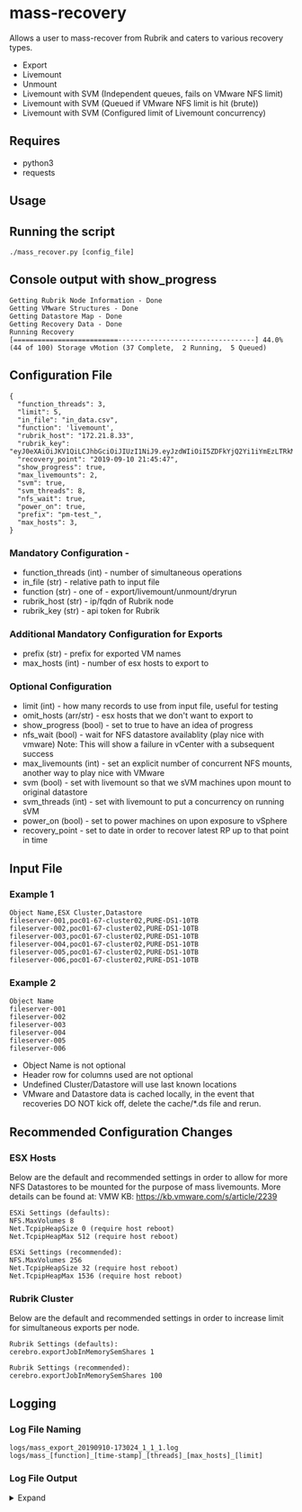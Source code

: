 # mass-recovery
Allows a user to mass-recover from Rubrik and caters to various recovery types.

- Export
- Livemount
- Unmount
- Livemount with SVM (Independent queues, fails on VMware NFS limit)
- Livemount with SVM (Queued if VMware NFS limit is hit (brute))
- Livemount with SVM (Configured limit of Livemount concurrency)
  
## Requires
- python3
- requests

## Usage
## Running the script
```
./mass_recover.py [config_file]
```

## Console output with show_progress
```
Getting Rubrik Node Information - Done
Getting VMware Structures - Done
Getting Datastore Map - Done
Getting Recovery Data - Done
Running Recovery
[==========================----------------------------------] 44.0% (44 of 100) Storage vMotion (37 Complete,  2 Running,  5 Queued)
```

## Configuration File

```
{
  "function_threads": 3,
  "limit": 5,
  "in_file": "in_data.csv",
  "function": 'livemount',
  "rubrik_host": "172.21.8.33",
  "rubrik_key": "eyJ0eXAiOiJKV1QiLCJhbGciOiJIUzI1NiJ9.eyJzdWIiOiI5ZDFkYjQ2Yi1iYmEzLTRkMGItYjc5ZC01OGZiYWE4ZTgzOWIiLCJpc3MiOiJlNjY3ZWY4Yi01Y2E2LTQ1OTYtYjBhMi1jMjZjNzVhMGMzMjYiLCJqdGkiOiIxNTgyNzdlZS00M2M0LTRlODYtYjU4NC0xMzA0ZmY3OTI1ZmIifQ.9pAudx3eXYAoe9l2Y_9Qy64FldED9EeGHErE4823EAM",
  "recovery_point": "2019-09-10 21:45:47",
  "show_progress": true,
  "max_livemounts": 2,
  "svm": true,
  "svm_threads": 8,
  "nfs_wait": true,
  "power_on": true,
  "prefix": "pm-test_",
  "max_hosts": 3,
}
```
### Mandatory Configuration -
- function_threads (int) - number of simultaneous operations
- in_file (str) - relative path to input file
- function (str) - one of - export/livemount/unmount/dryrun 
- rubrik_host (str) - ip/fqdn of Rubrik node
- rubrik_key (str) - api token for Rubrik 

### Additional Mandatory Configuration for Exports
- prefix (str) - prefix for exported VM names
- max_hosts (int) - number of esx hosts to export to

### Optional Configuration
- limit (int) - how many records to use from input file, useful for testing
- omit_hosts (arr/str) - esx hosts that we don't want to export to
- show_progress (bool) - set to true to have an idea of progress
- nfs_wait (bool) - wait for NFS datastore availablity (play nice with vmware)
    Note: This will show a failure in vCenter with a subsequent success
- max_livemounts (int) - set an explicit number of concurrent NFS mounts, another way to play nice with VMware
- svm (bool) - set with livemount so that we sVM machines upon mount to original datastore
- svm_threads (int) - set with livemount to put a concurrency on running sVM 
- power_on (bool) - set to power machines on upon exposure to vSphere
- recovery_point - set to date in order to recover latest RP up to that point in time

## Input File
### Example 1
```
Object Name,ESX Cluster,Datastore
fileserver-001,poc01-67-cluster02,PURE-DS1-10TB
fileserver-002,poc01-67-cluster02,PURE-DS1-10TB
fileserver-003,poc01-67-cluster02,PURE-DS1-10TB
fileserver-004,poc01-67-cluster02,PURE-DS1-10TB
fileserver-005,poc01-67-cluster02,PURE-DS1-10TB
fileserver-006,poc01-67-cluster02,PURE-DS1-10TB
```
### Example 2
```
Object Name
fileserver-001
fileserver-002
fileserver-003
fileserver-004
fileserver-005
fileserver-006
```
- Object Name is not optional
- Header row for columns used are not optional
- Undefined Cluster/Datastore will use last known locations
- VMware and Datastore data is cached locally, in the event that 
  recoveries DO NOT kick off, delete the cache/*.ds file and rerun.

## Recommended Configuration Changes
### ESX Hosts 
Below are the default and recommended settings in order to allow for more NFS Datastores to be mounted for the purpose 
of mass livemounts. More details can be found at:  VMW KB: https://kb.vmware.com/s/article/2239 
```
ESXi Settings (defaults):
NFS.MaxVolumes 8
Net.TcpipHeapSize 0 (require host reboot)
Net.TcpipHeapMax 512 (require host reboot)

ESXi Settings (recommended):
NFS.MaxVolumes 256
Net.TcpipHeapSize 32 (require host reboot)
Net.TcpipHeapMax 1536 (require host reboot)
```
### Rubrik Cluster 
Below are the default and recommended settings in order to increase limit for simultaneous exports per node.
```
Rubrik Settings (defaults):
cerebro.exportJobInMemorySemShares 1

Rubrik Settings (recommended):
cerebro.exportJobInMemorySemShares 100
```

## Logging
### Log File Naming
```
logs/mass_export_20190910-173024_1_1_1.log
logs/mass_[function]_[time-stamp]_[threads]_[max_hosts]_[limit]
```

### Log File Output 
<details><summary> Expand </summary>
<p>

```
2019-10-06 20:18:45,547 - root - INFO - linux-minimal-0021 - RP SUCCEED - Snap 2019-10-06T08:27:10.973Z - RP 2019-10-06 20:18:44.376076+00:00)
2019-10-06 20:18:45,572 - root - INFO - linux-minimal-0012 - RP SUCCEED - Snap 2019-10-06T07:00:04.831Z - RP 2019-10-06 20:18:44.381019+00:00)
2019-10-06 20:18:45,840 - root - INFO - linux-minimal-0017 - RP SUCCEED - Snap 2019-10-06T09:16:09.424Z - RP 2019-10-06 20:18:44.671286+00:00)
2019-10-06 20:18:45,856 - root - INFO - linux-minimal-0020 - RP SUCCEED - Snap 2019-10-06T08:32:48.082Z - RP 2019-10-06 20:18:44.677268+00:00)
2019-10-06 20:18:46,009 - root - INFO - linux-minimal-0019 - RP SUCCEED - Snap 2019-10-06T08:46:29.579Z - RP 2019-10-06 20:18:44.714169+00:00)
2019-10-06 20:18:46,195 - root - INFO - linux-minimal-0016 - RP SUCCEED - Snap 2019-10-06T07:00:08.138Z - RP 2019-10-06 20:18:45.085137+00:00)
2019-10-06 20:18:46,274 - root - INFO - linux-minimal-0015 - RP SUCCEED - Snap 2019-10-06T07:00:06.563Z - RP 2019-10-06 20:18:45.092159+00:00)
2019-10-06 20:18:46,372 - root - INFO - linux-minimal-0014 - RP SUCCEED - Snap 2019-10-06T07:00:04.859Z - RP 2019-10-06 20:18:45.179884+00:00)
2019-10-06 20:18:46,393 - root - INFO - linux-minimal-0018 - RP SUCCEED - Snap 2019-10-06T07:00:04.780Z - RP 2019-10-06 20:18:45.090162+00:00)
2019-10-06 20:18:46,458 - root - INFO - linux-minimal-0013 - RP SUCCEED - Snap 2019-10-06T07:00:06.560Z - RP 2019-10-06 20:18:45.257724+00:00)
2019-10-06 20:19:15,157 - root - INFO - linux-minimal-0019 - LM SUCCEEDED - cluster:::RVM162S009991 - 2019-10-07T00:18:44.520Z - 2019-10-07T00:19:12.715Z 
2019-10-06 20:19:16,875 - root - INFO - linux-minimal-0020 - LM SUCCEEDED - cluster:::RVM162S010041 - 2019-10-07T00:18:44.343Z - 2019-10-07T00:19:13.715Z 
2019-10-06 20:19:18,483 - root - INFO - linux-minimal-0019 - SVM QUEUED - DataStore:::43f24198-ace2-47b4-a441-e998812e0673-datastore-37 (PURE-DS8-10TB)
2019-10-06 20:19:19,809 - root - INFO - linux-minimal-0019 - SVM RUNNING - PURE-DS8-10TB (DataStore:::43f24198-ace2-47b4-a441-e998812e0673-datastore-37)
2019-10-06 20:19:20,144 - root - INFO - linux-minimal-0020 - SVM QUEUED - DataStore:::43f24198-ace2-47b4-a441-e998812e0673-datastore-37 (PURE-DS8-10TB)
2019-10-06 20:19:26,387 - root - INFO - linux-minimal-0017 - LM SUCCEEDED - cluster:::RVM162S009999 - 2019-10-07T00:18:44.344Z - 2019-10-07T00:19:22.558Z 
2019-10-06 20:19:26,402 - root - INFO - linux-minimal-0012 - LM SUCCEEDED - cluster:::RVM162S009991 - 2019-10-07T00:18:44.060Z - 2019-10-07T00:19:20.313Z 
2019-10-06 20:19:26,572 - root - INFO - linux-minimal-0021 - LM SUCCEEDED - cluster:::RVM162S010315 - 2019-10-07T00:18:44.040Z - 2019-10-07T00:19:21.185Z 
2019-10-06 20:19:26,621 - root - INFO - linux-minimal-0020 - SVM RUNNING - PURE-DS8-10TB (DataStore:::43f24198-ace2-47b4-a441-e998812e0673-datastore-37)
2019-10-06 20:19:29,368 - root - INFO - linux-minimal-0012 - SVM QUEUED - DataStore:::43f24198-ace2-47b4-a441-e998812e0673-datastore-37 (PURE-DS8-10TB)
2019-10-06 20:19:29,471 - root - INFO - linux-minimal-0017 - SVM QUEUED - DataStore:::43f24198-ace2-47b4-a441-e998812e0673-datastore-37 (PURE-DS8-10TB)
2019-10-06 20:19:30,198 - root - INFO - linux-minimal-0021 - SVM QUEUED - DataStore:::43f24198-ace2-47b4-a441-e998812e0673-datastore-37 (PURE-DS8-10TB)
2019-10-06 20:19:30,507 - root - INFO - linux-minimal-0012 - SVM RUNNING - PURE-DS8-10TB (DataStore:::43f24198-ace2-47b4-a441-e998812e0673-datastore-37)
2019-10-06 20:19:59,995 - root - INFO - linux-minimal-0020 - SVM SUCCEED - PURE-DS8-10TB (DataStore:::43f24198-ace2-47b4-a441-e998812e0673-datastore-37)
2019-10-06 20:20:01,159 - root - INFO - linux-minimal-0019 - SVM SUCCEED - PURE-DS8-10TB (DataStore:::43f24198-ace2-47b4-a441-e998812e0673-datastore-37)
2019-10-06 20:20:03,279 - root - INFO - linux-minimal-0012 - SVM SUCCEED - PURE-DS8-10TB (DataStore:::43f24198-ace2-47b4-a441-e998812e0673-datastore-37)
2019-10-06 20:20:03,953 - root - INFO - linux-minimal-0017 - SVM RUNNING - PURE-DS8-10TB (DataStore:::43f24198-ace2-47b4-a441-e998812e0673-datastore-37)
2019-10-06 20:20:05,307 - root - INFO - linux-minimal-0021 - SVM RUNNING - PURE-DS8-10TB (DataStore:::43f24198-ace2-47b4-a441-e998812e0673-datastore-37)
2019-10-06 20:20:31,001 - root - INFO - linux-minimal-0014 - LM SUCCEEDED - cluster:::RVM162S009999 - 2019-10-07T00:20:00.010Z - 2019-10-07T00:20:26.821Z 
2019-10-06 20:20:33,573 - root - INFO - linux-minimal-0014 - SVM QUEUED - DataStore:::43f24198-ace2-47b4-a441-e998812e0673-datastore-37 (PURE-DS8-10TB)
2019-10-06 20:20:34,598 - root - INFO - linux-minimal-0014 - SVM RUNNING - PURE-DS8-10TB (DataStore:::43f24198-ace2-47b4-a441-e998812e0673-datastore-37)
2019-10-06 20:20:35,226 - root - INFO - linux-minimal-0015 - LM SUCCEEDED - cluster:::RVM162S009999 - 2019-10-07T00:19:58.834Z - 2019-10-07T00:20:31.313Z 
2019-10-06 20:20:37,784 - root - INFO - linux-minimal-0015 - SVM QUEUED - DataStore:::43f24198-ace2-47b4-a441-e998812e0673-datastore-37 (PURE-DS8-10TB)
2019-10-06 20:20:48,585 - root - INFO - linux-minimal-0021 - SVM SUCCEED - PURE-DS8-10TB (DataStore:::43f24198-ace2-47b4-a441-e998812e0673-datastore-37)
2019-10-06 20:20:49,547 - root - INFO - linux-minimal-0017 - SVM SUCCEED - PURE-DS8-10TB (DataStore:::43f24198-ace2-47b4-a441-e998812e0673-datastore-37)
2019-10-06 20:20:49,888 - root - INFO - linux-minimal-0016 - LM SUCCEEDED - cluster:::RVM162S010315 - 2019-10-07T00:20:01.989Z - 2019-10-07T00:20:44.084Z 
2019-10-06 20:20:51,714 - root - INFO - linux-minimal-0016 - SVM QUEUED - DataStore:::43f24198-ace2-47b4-a441-e998812e0673-datastore-37 (PURE-DS8-10TB)
2019-10-06 20:20:52,234 - root - INFO - linux-minimal-0015 - SVM RUNNING - PURE-DS8-10TB (DataStore:::43f24198-ace2-47b4-a441-e998812e0673-datastore-37)
2019-10-06 20:20:53,192 - root - INFO - linux-minimal-0016 - SVM RUNNING - PURE-DS8-10TB (DataStore:::43f24198-ace2-47b4-a441-e998812e0673-datastore-37)
2019-10-06 20:21:13,814 - root - INFO - linux-minimal-0014 - SVM SUCCEED - PURE-DS8-10TB (DataStore:::43f24198-ace2-47b4-a441-e998812e0673-datastore-37)
2019-10-06 20:21:17,816 - root - INFO - linux-minimal-0018 - LM SUCCEEDED - cluster:::RVM162S009991 - 2019-10-07T00:20:47.245Z - 2019-10-07T00:21:13.077Z 
2019-10-06 20:21:22,821 - root - INFO - linux-minimal-0018 - SVM QUEUED - DataStore:::43f24198-ace2-47b4-a441-e998812e0673-datastore-37 (PURE-DS8-10TB)
2019-10-06 20:21:25,425 - root - INFO - linux-minimal-0015 - SVM SUCCEED - PURE-DS8-10TB (DataStore:::43f24198-ace2-47b4-a441-e998812e0673-datastore-37)
2019-10-06 20:21:28,643 - root - INFO - linux-minimal-0018 - SVM RUNNING - PURE-DS8-10TB (DataStore:::43f24198-ace2-47b4-a441-e998812e0673-datastore-37)
2019-10-06 20:21:32,727 - root - INFO - linux-minimal-0016 - SVM SUCCEED - PURE-DS8-10TB (DataStore:::43f24198-ace2-47b4-a441-e998812e0673-datastore-37)
2019-10-06 20:21:35,724 - root - INFO - linux-minimal-0013 - LM SUCCEEDED - cluster:::RVM162S010315 - 2019-10-07T00:20:48.016Z - 2019-10-07T00:21:31.841Z 
2019-10-06 20:21:37,403 - root - INFO - linux-minimal-0013 - SVM QUEUED - DataStore:::43f24198-ace2-47b4-a441-e998812e0673-datastore-37 (PURE-DS8-10TB)
2019-10-06 20:21:38,034 - root - INFO - linux-minimal-0013 - SVM RUNNING - PURE-DS8-10TB (DataStore:::43f24198-ace2-47b4-a441-e998812e0673-datastore-37)
2019-10-06 20:22:06,746 - root - INFO - linux-minimal-0018 - SVM SUCCEED - PURE-DS8-10TB (DataStore:::43f24198-ace2-47b4-a441-e998812e0673-datastore-37)
2019-10-06 20:22:19,403 - root - INFO - linux-minimal-0013 - SVM SUCCEED - PURE-DS8-10TB (DataStore:::43f24198-ace2-47b4-a441-e998812e0673-datastore-37)
2019-10-06 20:22:22,449 - root - INFO - Can Be Recovered : 10
2019-10-06 20:22:22,451 - root - INFO - Successful Livemount : 10
2019-10-06 20:22:22,453 - root - INFO - Successful Relocate : 10
2019-10-06 20:22:22,454 - root - INFO - Livemount Limit Wait : 5
2019-10-06 20:22:22,454 - root - INFO - Max Hosts : 5
2019-10-06 20:22:22,455 - root - INFO - Function Threads : 10
2019-10-06 20:22:22,455 - root - INFO - Thread Count : 10
2019-10-06 20:22:22,456 - root - INFO - Time Elapsed : 174.704
2019-10-06 20:22:22,456 - root - INFO - Start Time : 2019-10-06 20:18:42.717509
2019-10-06 20:22:22,459 - root - INFO - End Time : 2019-10-06 20:21:37.422251
2019-10-06 20:22:22,460 - root - INFO - Per Operation Stats for Function:
2019-10-06 20:22:22,461 - root - INFO - Median : 110.336
2019-10-06 20:22:22,461 - root - INFO - Mean : 89.851
2019-10-06 20:22:22,463 - root - INFO - Min : 35.225
2019-10-06 20:22:22,463 - root - INFO - Max : 174.161
2019-10-06 20:22:22,464 - root - INFO - Per Operation Stats for Svm:
2019-10-06 20:22:22,465 - root - INFO - Median : 44.994
2019-10-06 20:22:22,466 - root - INFO - Mean : 43.746
2019-10-06 20:22:22,468 - root - INFO - Min : 36.854
2019-10-06 20:22:22,470 - root - INFO - Max : 49.532
```

</p>
</details>



